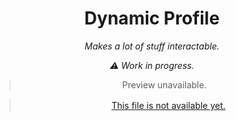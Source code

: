 <div align="center"> 

# Dynamic Profile

*Makes a lot of stuff interactable.*

*⚠ Work in progress.*

> Preview unavailable.
>
>  



>
>  ㅤ[This file is not available yet.](https://github.com/LowOnGravity)
  
  
</div>
